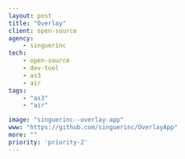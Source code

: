 ```yaml
---
layout: post
title: "Overlay"
client: open-source
agency:
    - singuerinc
tech:
    - open-source
    - dev-tool
    - as3
    - air
tags:
    - "as3"
    - "air"

image: "singuerinc--overlay-app"
www: "https://github.com/singuerinc/OverlayApp"
more: ""
priority: 'priority-2'
---
```

